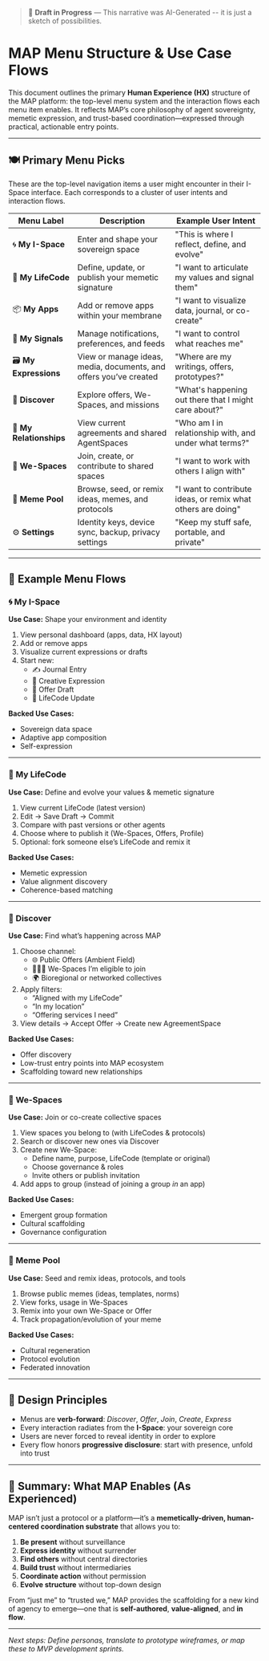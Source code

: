> 🚧 **Draft in Progress** — This narrative was AI-Generated -- it is just a sketch of possibilities.

# MAP Menu Structure & Use Case Flows

This document outlines the primary **Human Experience (HX)** structure of the MAP platform: the top-level menu system and the interaction flows each menu item enables. It reflects MAP’s core philosophy of agent sovereignty, memetic expression, and trust-based coordination—expressed through practical, actionable entry points.

---

## 🍽️ Primary Menu Picks

These are the top-level navigation items a user might encounter in their I-Space interface. Each corresponds to a cluster of user intents and interaction flows.

| Menu Label | Description | Example User Intent |
|------------|-------------|---------------------|
| 🌀 **My I-Space** | Enter and shape your sovereign space | "This is where I reflect, define, and evolve" |
| 🧬 **My LifeCode** | Define, update, or publish your memetic signature | "I want to articulate my values and signal them" |
| 📦 **My Apps** | Add or remove apps within your membrane | "I want to visualize data, journal, or co-create" |
| 🔔 **My Signals** | Manage notifications, preferences, and feeds | "I want to control what reaches me" |
| 🗃️ **My Expressions** | View or manage ideas, media, documents, and offers you’ve created | "Where are my writings, offers, prototypes?" |
| 🧭 **Discover** | Explore offers, We-Spaces, and missions | "What's happening out there that I might care about?" |
| 🤝 **My Relationships** | View current agreements and shared AgentSpaces | "Who am I in relationship with, and under what terms?" |
| 🌱 **We-Spaces** | Join, create, or contribute to shared spaces | "I want to work with others I align with" |
| 🧠 **Meme Pool** | Browse, seed, or remix ideas, memes, and protocols | "I want to contribute ideas, or remix what others are doing" |
| ⚙️ **Settings** | Identity keys, device sync, backup, privacy settings | "Keep my stuff safe, portable, and private" |

---

## 🔄 Example Menu Flows

### 🌀 My I-Space

**Use Case:** Shape your environment and identity

1. View personal dashboard (apps, data, HX layout)
2. Add or remove apps
3. Visualize current expressions or drafts
4. Start new:
    - ✍️ Journal Entry
    - 🎨 Creative Expression
    - 🤝 Offer Draft
    - 📃 LifeCode Update

**Backed Use Cases:**
- Sovereign data space
- Adaptive app composition
- Self-expression

---

### 🧬 My LifeCode

**Use Case:** Define and evolve your values & memetic signature

1. View current LifeCode (latest version)
2. Edit → Save Draft → Commit
3. Compare with past versions or other agents
4. Choose where to publish it (We-Spaces, Offers, Profile)
5. Optional: fork someone else’s LifeCode and remix it

**Backed Use Cases:**
- Memetic expression
- Value alignment discovery
- Coherence-based matching

---

### 🧭 Discover

**Use Case:** Find what’s happening across MAP

1. Choose channel:
    - 🌐 Public Offers (Ambient Field)
    - 🧑‍🤝‍🧑 We-Spaces I’m eligible to join
    - 🌍 Bioregional or networked collectives
2. Apply filters:
    - “Aligned with my LifeCode”
    - “In my location”
    - “Offering services I need”
3. View details → Accept Offer → Create new AgreementSpace

**Backed Use Cases:**
- Offer discovery
- Low-trust entry points into MAP ecosystem
- Scaffolding toward new relationships

---

### 🌱 We-Spaces

**Use Case:** Join or co-create collective spaces

1. View spaces you belong to (with LifeCodes & protocols)
2. Search or discover new ones via Discover
3. Create new We-Space:
    - Define name, purpose, LifeCode (template or original)
    - Choose governance & roles
    - Invite others or publish invitation
4. Add apps to group (instead of joining a group *in* an app)

**Backed Use Cases:**
- Emergent group formation
- Cultural scaffolding
- Governance configuration

---

### 🧠 Meme Pool

**Use Case:** Seed and remix ideas, protocols, and tools

1. Browse public memes (ideas, templates, norms)
2. View forks, usage in We-Spaces
3. Remix into your own We-Space or Offer
4. Track propagation/evolution of your meme

**Backed Use Cases:**
- Cultural regeneration
- Protocol evolution
- Federated innovation

---

## 🔑 Design Principles

- Menus are **verb-forward**: *Discover*, *Offer*, *Join*, *Create*, *Express*
- Every interaction radiates from the **I-Space**: your sovereign core
- Users are never forced to reveal identity in order to explore
- Every flow honors **progressive disclosure**: start with presence, unfold into trust

---

## 🧭 Summary: What MAP Enables (As Experienced)

MAP isn’t just a protocol or a platform—it’s a **memetically-driven, human-centered coordination substrate** that allows you to:

1. **Be present** without surveillance
2. **Express identity** without surrender
3. **Find others** without central directories
4. **Build trust** without intermediaries
5. **Coordinate action** without permission
6. **Evolve structure** without top-down design

From “just me” to “trusted we,” MAP provides the scaffolding for a new kind of agency to emerge—one that is **self-authored**, **value-aligned**, and **in flow**.

---

*Next steps: Define personas, translate to prototype wireframes, or map these to MVP development sprints.*